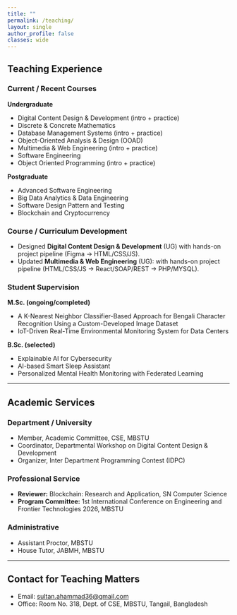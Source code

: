 ```yaml
---
title: ""
permalink: /teaching/
layout: single
author_profile: false
classes: wide
---
```


## Teaching Experience

### Current / Recent Courses
**Undergraduate**
- Digital Content Design & Development (intro + practice)
- Discrete & Concrete Mathematics
- Database Management Systems (intro + practice)
- Object-Oriented Analysis & Design (OOAD)
- Multimedia & Web Engineering (intro + practice)
- Software Engineering
- Object Oriented Programming (intro + practice)

**Postgraduate**
- Advanced Software Engineering
- Big Data Analytics & Data Engineering
- Software Design Pattern and Testing
- Blockchain and Cryptocurrency

### Course / Curriculum Development
- Designed **Digital Content Design & Development** (UG) with hands-on project pipeline (Figma → HTML/CSS/JS).
- Updated **Multimedia & Web Engineering** (UG): with hands-on project pipeline (HTML/CSS/JS → React/SOAP/REST → PHP/MYSQL).

### Student Supervision
**M.Sc. (ongoing/completed)**
- A K-Nearest Neighbor Classifier-Based Approach for Bengali Character Recognition Using a Custom-Developed Image Dataset
- IoT-Driven Real-Time Environmental Monitoring System for Data Centers

**B.Sc. (selected)**
- Explainable AI for Cybersecurity
- AI-based Smart Sleep Assistant
- Personalized Mental Health Monitoring with Federated Learning

---

## Academic Services

### Department / University
- Member, Academic Committee, CSE, MBSTU
- Coordinator, Departmental Workshop on Digital Content Design & Development
- Organizer, Inter Department Programming Contest (IDPC)

### Professional Service
- **Reviewer:** Blockchain: Research and Application, SN Computer Science
- **Program Committee:** 1st International Conference on Engineering and Frontier Technologies 2026, MBSTU

### Administrative
- Assistant Proctor, MBSTU
- House Tutor, JABMH, MBSTU

---

## Contact for Teaching Matters
- Email: <sultan.ahammad36@gmail.com>   
- Office: Room No. 318, Dept. of CSE, MBSTU, Tangail, Bangladesh
